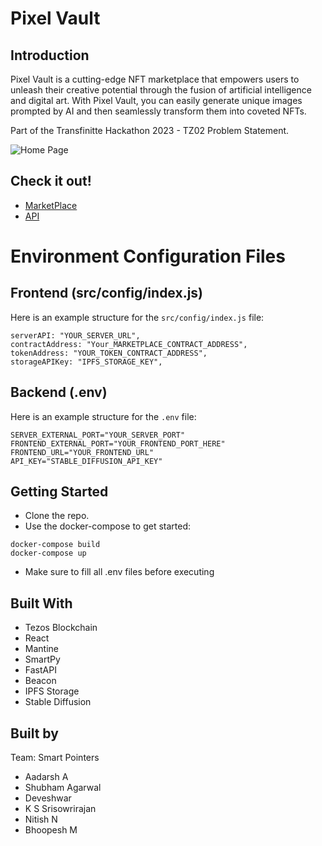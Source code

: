 # Pixel Vault

## Introduction
Pixel Vault is a cutting-edge NFT marketplace that empowers users to unleash their creative potential through the fusion of artificial intelligence and digital art. With Pixel Vault, you can easily generate unique images prompted by AI and then seamlessly transform them into coveted NFTs.

Part of the Transfinitte Hackathon 2023 - TZ02 Problem Statement.

![Home Page](https://github.com/deveshwar08/transfinnit-23/assets/105509441/c426ac62-74ed-492a-9652-6e4cdb4bbae9)

## Check it out!
- [MarketPlace](https://marketplace-deveshwar08.cloud.okteto.net)
- [API](https://api-deveshwar08.cloud.okteto.net)

# Environment Configuration Files

## Frontend (src/config/index.js)

Here is an example structure for the `src/config/index.js` file:

```env
serverAPI: "YOUR_SERVER_URL",
contractAddress: "Your_MARKETPLACE_CONTRACT_ADDRESS",
tokenAddress: "YOUR_TOKEN_CONTRACT_ADDRESS",
storageAPIKey: "IPFS_STORAGE_KEY",
```
## Backend (.env)

Here is an example structure for the `.env` file:

```env
SERVER_EXTERNAL_PORT="YOUR_SERVER_PORT"
FRONTEND_EXTERNAL_PORT="YOUR_FRONTEND_PORT_HERE"
FRONTEND_URL="YOUR_FRONTEND_URL"
API_KEY="STABLE_DIFFUSION_API_KEY"
```

## Getting Started
- Clone the repo.
- Use the docker-compose to get started:
```
docker-compose build
docker-compose up
```
- Make sure to fill all .env files before executing

## Built With
- Tezos Blockchain
- React
- Mantine
- SmartPy
- FastAPI
- Beacon
- IPFS Storage
- Stable Diffusion

## Built by
Team: Smart Pointers
- Aadarsh A
- Shubham Agarwal
- Deveshwar
- K S Srisowrirajan
- Nitish N
- Bhoopesh M
